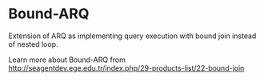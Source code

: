 Bound-ARQ
=========

Extension of ARQ as implementing query execution with bound join instead of nested loop.

Learn more about Bound-ARQ from http://seagentdev.ege.edu.tr/index.php/29-products-list/22-bound-join
